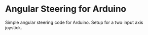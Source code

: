 # Angular Steering for Arduino

Simple angular steering code for Arduino. Setup for a two input axis joystick.
